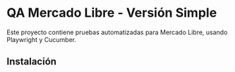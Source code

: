 # QA Mercado Libre - Versión Simple

Este proyecto contiene pruebas automatizadas para Mercado Libre, usando Playwright y Cucumber.

## Instalación

```bash
